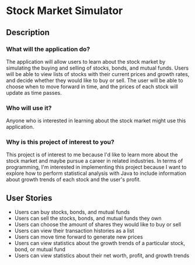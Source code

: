 # Stock Market Simulator

## Description

### What will the application do?
The application will allow users to learn about the stock market by simulating the buying and selling of stocks, bonds,
and mutual funds. Users will be able to view lists of stocks with their current prices and growth rates, and decide
whether they would like to buy or sell. The user will be able to choose when to move forward in time, and the prices of 
each stock will update as time passes.

### Who will use it?
Anyone who is interested in learning about the stock market might use this application.

### Why is this project of interest to you?
This project is of interest to me because I'd like to learn more about the stock market and maybe pursue a career in
related industries. In terms of programming, I'm interested in implementing this project because I want to 
explore how to perform statistical analysis with Java to include information about growth trends of
each stock and the user's profit.

## User Stories

* Users can buy stocks, bonds, and mutual funds
* Users can sell the stocks, bonds, and mutual funds they own
* Users can choose the amount of shares they would like to buy or sell
* Users can view their transaction histories as a list
* Users can move time forward to generate new prices
* Users can view statistics about the growth trends of a particular stock, bond, or mutual fund
* Users can view statistics about their net worth, profit, and growth trends
